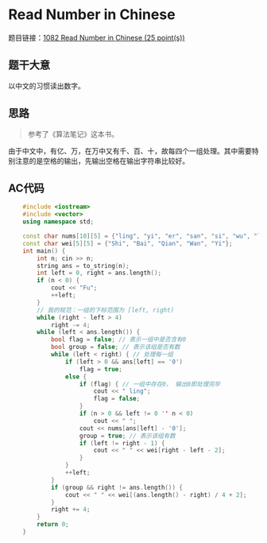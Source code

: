 # Read Number in Chinese

题目链接：[1082 Read Number in Chinese (25 point(s))](https://pintia.cn/problem-sets/994805342720868352/problems/994805385053978624)

## 题干大意

以中文的习惯读出数字。

## 思路

> 参考了《算法笔记》这本书。

由于中文中，有亿、万，在万中又有千、百、十，故每四个一组处理。其中需要特别注意的是空格的输出，先输出空格在输出字符串比较好。

## AC代码
```cpp
    #include <iostream>
    #include <vector>
    using namespace std;

    const char nums[10][5] = {"ling", "yi", "er", "san", "si", "wu", "liu", "qi", "ba", "jiu"};
    const char wei[5][5] = {"Shi", "Bai", "Qian", "Wan", "Yi"};
    int main() {
        int n; cin >> n;
        string ans = to_string(n);
        int left = 0, right = ans.length();
        if (n < 0) {
            cout << "Fu";
            ++left;
        }
        // 我的规范：一组的下标范围为 [left, right)
        while (right - left > 4)
            right -= 4;
        while (left < ans.length()) { 
            bool flag = false; // 表示一组中是否含有0
            bool group = false; // 表示该组是否有数
            while (left < right) { // 处理每一组
                if (left > 0 && ans[left] == '0')
                    flag = true;
                else {
                    if (flag) { // 一组中存在0， 输出0即处理完毕
                        cout << " ling";
                        flag = false;
                    }
                    if (n > 0 && left != 0 '' n < 0)
                        cout << " ";
                    cout << nums[ans[left] - '0'];
                    group = true; // 表示该组有数
                    if (left != right - 1) {
                        cout << " " << wei[right - left - 2];
                    }
                }
                ++left;
            }
            if (group && right != ans.length()) {
                cout << " " << wei[(ans.length() - right) / 4 + 2];
            }
            right += 4;
        }
        return 0;
    }
```    
